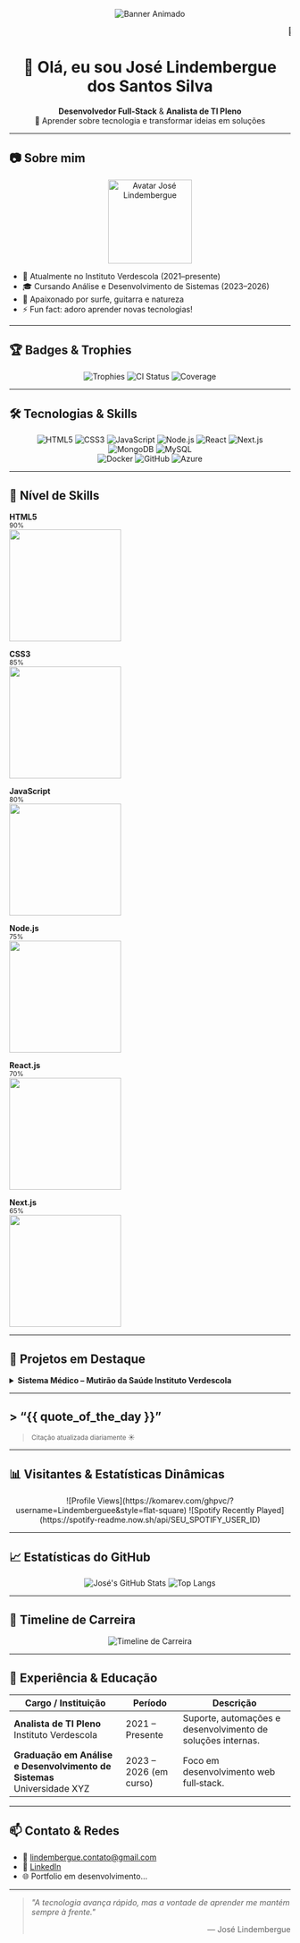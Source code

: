<!-- Banner Animado / GIF de Boas‑Vindas -->
<p align="center">
  <img src="[https://via.placeholder.com/1200x300/111111](https://fiverr-res.cloudinary.com/images/f_auto,q_auto,t_main1/v1/attachments/delivery/asset/41f42ffb8825a7c57ff4810593e5ba5d-1677459265/Light%20bulb/do-an-animated-pixel-art-banner-for-youtube-twitch-a-videogame-etc.gif)/FFFFFF?text=Bem-vindo+ao+meu+GitHub!+-+José+Lindembergue" 
       alt="Banner Animado" />
</p>

<!-- Marquee / Efeito de Texto em Movimento -->
<marquee behavior="scroll" direction="left" scrollamount="6">
  🚀 Obrigado pela visita! Explore meus projetos e entre em contato! 👋
</marquee>

<h1 align="center">👋 Olá, eu sou José Lindembergue dos Santos Silva</h1>
<p align="center">
  <strong>Desenvolvedor Full‑Stack</strong> &amp; <strong>Analista de TI Pleno</strong><br/>
  🚀 Aprender sobre tecnologia e transformar ideias em soluções
</p>

---

## 📷 Sobre mim
<p align="center">
  <img width="150" src="https://via.placeholder.com/150/222222/FFFFFF?text=Avatar" alt="Avatar José Lindembergue" />
</p>

- 🔭 Atualmente no Instituto Verdescola (2021–presente)  
- 🎓 Cursando Análise e Desenvolvimento de Sistemas (2023–2026)  
- 🌊 Apaixonado por surfe, guitarra e natureza  
- ⚡ Fun fact: adoro aprender novas tecnologias!

---

## 🏆 Badges & Trophies
<p align="center">
  <!-- GitHub Profile Trophy -->
  <img src="https://github-profile-trophy.vercel.app/?username=Lindemberguee&theme=onedark&no-frame=true&column=4&margin-w=15" 
       alt="Trophies" />
  <!-- Build & Coverage -->
  <img src="https://img.shields.io/github/actions/workflow/status/Lindemberguee/your-repo/ci.yml?branch=main&style=for-the-badge" 
       alt="CI Status" />
  <img src="https://img.shields.io/codecov/c/github/Lindemberguee/your-repo?style=for-the-badge" 
       alt="Coverage" />
</p>

---

## 🛠 Tecnologias & Skills

<p align="center">
  <!-- Linguagens & Frameworks -->
  <img src="https://img.shields.io/badge/HTML5-E34F26?logo=html5&style=for-the-badge" alt="HTML5" />
  <img src="https://img.shields.io/badge/CSS3-1572B6?logo=css3&style=for-the-badge" alt="CSS3" />
  <img src="https://img.shields.io/badge/JavaScript-F7DF1E?logo=javascript&style=for-the-badge" alt="JavaScript" />
  <img src="https://img.shields.io/badge/Node.js-339933?logo=node.js&style=for-the-badge" alt="Node.js" />
  <img src="https://img.shields.io/badge/React-61DAFB?logo=react&style=for-the-badge" alt="React" />
  <img src="https://img.shields.io/badge/Next.js-000000?logo=next.js&style=for-the-badge" alt="Next.js" />
  <br/>
  <img src="https://img.shields.io/badge/MongoDB-47A248?logo=mongodb&style=for-the-badge" alt="MongoDB" />
  <img src="https://img.shields.io/badge/MySQL-4479A1?logo=mysql&style=for-the-badge" alt="MySQL" />
  <br/>
  <!-- DevOps & Plataformas -->
  <img src="https://img.shields.io/badge/Docker-2496ED?logo=docker&style=for-the-badge" alt="Docker" />
  <img src="https://img.shields.io/badge/GitHub-181717?logo=github&style=for-the-badge" alt="GitHub" />
  <img src="https://img.shields.io/badge/Azure-0089D6?logo=microsoft-azure&style=for-the-badge" alt="Azure" />
</p>

---

## 💪 Nível de Skills

**HTML5**  
<sub>90%</sub>  
<img src="https://progress-bar.dev/90/?title=HTML5&color=E34F26" width="200"/>

**CSS3**  
<sub>85%</sub>  
<img src="https://progress-bar.dev/85/?title=CSS3&color=1572B6" width="200"/>

**JavaScript**  
<sub>80%</sub>  
<img src="https://progress-bar.dev/80/?title=JS&color=F7DF1E" width="200"/>

**Node.js**  
<sub>75%</sub>  
<img src="https://progress-bar.dev/75/?title=Node.js&color=339933" width="200"/>

**React.js**  
<sub>70%</sub>  
<img src="https://progress-bar.dev/70/?title=React&color=61DAFB" width="200"/>

**Next.js**  
<sub>65%</sub>  
<img src="https://progress-bar.dev/65/?title=Next.js&color=000000" width="200"/>

---

## 🚀 Projetos em Destaque

<details>
  <summary><strong>Sistema Médico – Mutirão da Saúde Instituto Verdescola</strong></summary>

  **Descrição:**  
  Gerenciamento completo de consultas escolares:
  - Cadastro de pacientes  
  - Triagem  
  - Anamnese  
  - Encaminhamentos  
  - Emissão de receitas médicas  

  **Stack:** Node.js, MongoDB, React, Next.js, Tailwind CSS  

  **Conquistas:**  
  - 50 usuários ativos  
  - 99% de uptime em ambiente de produção  

  **Demo & Código:**  
  - 🔗 _Em breve disponível_  
  - *(Placeholder: [github.com/seu-usuario/sistema-medico](https://github.com/))*

  **Preview:**  
  <br/>
  <img src="https://via.placeholder.com/800x400/222222/FFFFFF?text=Demo+Sistema+M%C3%A9dico.gif" 
       alt="Demo Sistema Médico" />
</details>

---

## > “{{ quote_of_the_day }}”
> <sub>Citação atualizada diariamente ☀️</sub>

---

## 📊 Visitantes & Estatísticas Dinâmicas

<p align="center">
  <!-- Contador de Visitas -->
  ![Profile Views](https://komarev.com/ghpvc/?username=Lindemberguee&style=flat-square)
  <!-- Spotify Recentemente Tocadas -->
  ![Spotify Recently Played](https://spotify-readme.now.sh/api/SEU_SPOTIFY_USER_ID)
</p>

---

## 📈 Estatísticas do GitHub

<p align="center">
  <img src="https://github-readme-stats.vercel.app/api?username=Lindemberguee&show_icons=true&theme=dark" alt="José's GitHub Stats" />
  <img src="https://github-readme-stats.vercel.app/api/top-langs/?username=Lindemberguee&layout=compact&theme=dark" alt="Top Langs" />
</p>

---

## 📜 Timeline de Carreira

<p align="center">
  <img src="https://raw.githubusercontent.com/Lindemberguee/timeline-widget/main/timeline.svg" 
       alt="Timeline de Carreira" />
</p>

---

## 💼 Experiência & Educação

| Cargo / Instituição                            | Período           | Descrição                            |
|-----------------------------------------------|-------------------|--------------------------------------|
| **Analista de TI Pleno**<br>Instituto Verdescola | 2021 – Presente   | Suporte, automações e desenvolvimento de soluções internas. |
| **Graduação em Análise e Desenvolvimento de Sistemas**<br>Universidade XYZ | 2023 – 2026 (em curso) | Foco em desenvolvimento web full‑stack. |

---

## 📫 Contato & Redes

- 📧 lindembergue.contato@gmail.com  
- 🔗 [LinkedIn](https://www.linkedin.com/in/jos%C3%A9-lindembergue-b1aa0324b/)  
- 🌐 Portfolio em desenvolvimento…

---

> _"A tecnologia avança rápido, mas a vontade de aprender me mantém sempre à frente."_  
> <p align="right">— José Lindembergue</p>
